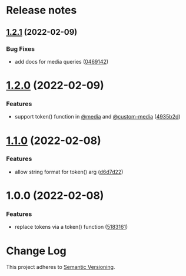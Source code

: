 # Release notes

## [1.2.1](https://github.com/jptaranto/postcss-design-tokens/compare/1.2.0...1.2.1) (2022-02-09)


### Bug Fixes

* add docs for media queries ([0469142](https://github.com/jptaranto/postcss-design-tokens/commit/0469142fa1a6403f22c244b4a4aa7587e18c0d82))

# [1.2.0](https://github.com/jptaranto/postcss-design-tokens/compare/1.1.0...1.2.0) (2022-02-09)


### Features

* support token() function in [@media](https://github.com/media) and [@custom-media](https://github.com/custom-media) ([4935b2d](https://github.com/jptaranto/postcss-design-tokens/commit/4935b2d471b701f6bc924ae316b427137cf5be7c))

# [1.1.0](https://github.com/jptaranto/postcss-design-tokens/compare/1.0.0...1.1.0) (2022-02-08)


### Features

* allow string format for token() arg ([d6d7d22](https://github.com/jptaranto/postcss-design-tokens/commit/d6d7d224c262855ee3f46896c5280ed7d8f4dbf0))

# 1.0.0 (2022-02-08)


### Features

* replace tokens via a token() function ([5183161](https://github.com/jptaranto/postcss-design-tokens/commit/5183161688da89e291a2522ce4fbe820c2abed94))

# Change Log

This project adheres to [Semantic Versioning](http://semver.org/).
